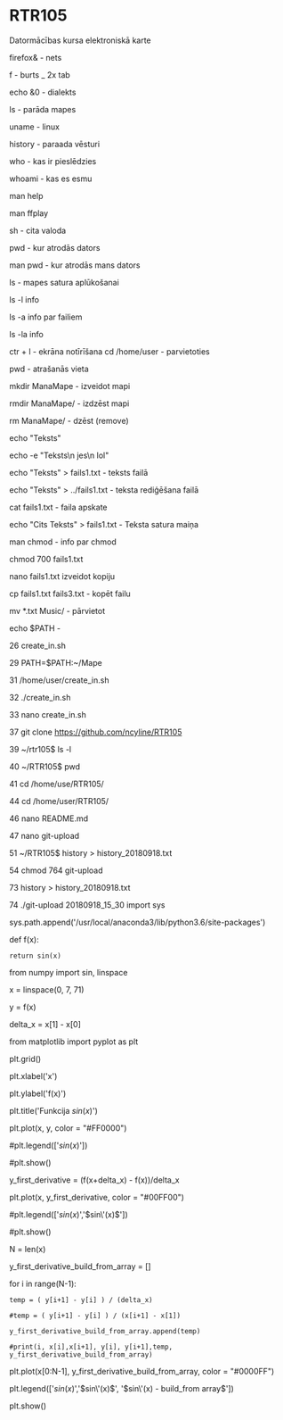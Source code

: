 # RTR105
Datormācības kursa elektroniskā karte


firefox& - nets

f - burts _ 2x tab

echo &0 - dialekts

ls - parāda mapes

uname - linux

history - paraada vēsturi

who - kas ir pieslēdzies

whoami - kas es esmu

man help

man ffplay

sh - cita valoda

pwd - kur atrodās dators

man pwd - kur atrodās mans dators

ls - mapes satura aplūkošanai

ls -l info

ls -a info par failiem

ls -la info

ctr + l - ekrāna notīrīšana
cd /home/user - parvietoties

pwd - atrašanās vieta

mkdir ManaMape - izveidot mapi

rmdir ManaMape/ - izdzēst mapi

rm ManaMape/ - dzēst (remove)

echo "Teksts"

echo -e "Teksts\n jes\n lol"

echo "Teksts" > fails1.txt - teksts failā

echo "Teksts" > ../fails1.txt - teksta rediģēšana failā

cat fails1.txt - faila apskate

echo "Cits Teksts" > fails1.txt - Teksta satura maiņa

man chmod - info par chmod

chmod 700 fails1.txt

nano fails1.txt izveidot kopiju

cp fails1.txt fails3.txt - kopēt failu

mv *.txt Music/ - pārvietot

echo $PATH - 

   26  create_in.sh 
   
   29  PATH=$PATH:~/Mape
   
   31  /home/user/create_in.sh
   
   32  ./create_in.sh
   
   33  nano create_in.sh
   
   37  git clone https://github.com/ncyline/RTR105
   
   39  ~/rtr105$  ls -l
   
   40  ~/RTR105$ pwd
   
   41  cd /home/use/RTR105/
   
   44  cd /home/user/RTR105/
   
   46  nano README.md 
   
   47  nano git-upload
 
   51  ~/RTR105$ history > history_20180918.txt
   
   54  chmod 764 git-upload
   
   73  history > history_20180918.txt
   
   74  ./git-upload 20180918_15_30
import sys

sys.path.append('/usr/local/anaconda3/lib/python3.6/site-packages')

def f(x):

    return sin(x)

from numpy import sin, linspace

x = linspace(0, 7, 71)

y = f(x)

delta_x = x[1] - x[0]

from matplotlib import pyplot as plt

plt.grid()

plt.xlabel('x')

plt.ylabel('f(x)')

plt.title('Funkcija $sin(x)$')

plt.plot(x, y, color = "#FF0000")

#plt.legend(['$sin(x)$'])

#plt.show()


y_first_derivative = (f(x+delta_x) - f(x))/delta_x

plt.plot(x, y_first_derivative, color = "#00FF00")

#plt.legend(['$sin(x)$','$sin\'(x)$'])

#plt.show()


N = len(x)

y_first_derivative_build_from_array = []

for i in range(N-1):

    temp = ( y[i+1] - y[i] ) / (delta_x)
    
    #temp = ( y[i+1] - y[i] ) / (x[i+1] - x[1])
    
    y_first_derivative_build_from_array.append(temp)
    
    #print(i, x[i],x[i+1], y[i], y[i+1],temp, y_first_derivative_build_from_array)

plt.plot(x[0:N-1], y_first_derivative_build_from_array, color = "#0000FF")

plt.legend(['$sin(x)$','$sin\'(x)$', '$sin\'(x) - build_from array$'])

plt.show()



